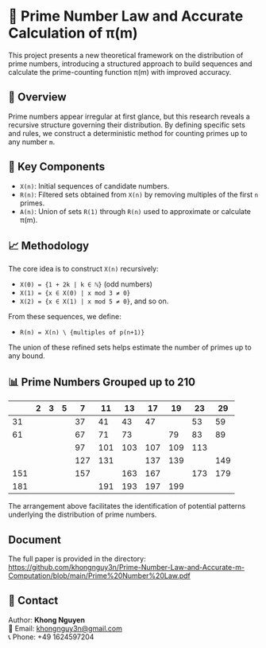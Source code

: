 # 📘 Prime Number Law and Accurate Calculation of π(m)

This project presents a new theoretical framework on the distribution of prime numbers, introducing a structured approach to build sequences and calculate the prime-counting function π(m) with improved accuracy.

## 📌 Overview

Prime numbers appear irregular at first glance, but this research reveals a recursive structure governing their distribution. By defining specific sets and rules, we construct a deterministic method for counting primes up to any number `m`.

## 📂 Key Components

- `X(n)`: Initial sequences of candidate numbers.
- `R(n)`: Filtered sets obtained from `X(n)` by removing multiples of the first `n` primes.
- `A(n)`: Union of sets `R(1)` through `R(n)` used to approximate or calculate π(m).

## 📈 Methodology

The core idea is to construct `X(n)` recursively:
- `X(0) = {1 + 2k | k ∈ ℕ}`  (odd numbers)
- `X(1) = {x ∈ X(0) | x mod 3 ≠ 0}`
- `X(2) = {x ∈ X(1) | x mod 5 ≠ 0}`, and so on.

From these sequences, we define:
- `R(n) = X(n) \ {multiples of p(n+1)}`

The union of these refined sets helps estimate the number of primes up to any bound.

## 📊 Prime Numbers Grouped up to 210



|     | 2 | 3 | 5 | 7  | 11 | 13 | 17 | 19 | 23 | 29 |
|-----|---|---|---|----|----|----|----|----|----|----|
| 31  |   |   |   | 37 | 41 | 43 | 47 |    | 53 | 59 |
| 61  |   |   |   | 67 | 71 | 73 |    | 79 | 83 | 89 |
|     |   |   |   | 97 |101 |103 |107 |109 |113 |    |
|     |   |   |   |127 |131 |    |137 |139 |    |149 |
|151  |   |   |   |157 |    |163 |167 |    |173 |179 |
|181  |   |   |   |    |191 |193 |197 |199 |    |    |

The arrangement above facilitates the identification of potential patterns underlying the distribution of prime numbers.
## Document

The full paper is provided in the directory: https://github.com/khongnguy3n/Prime-Number-Law-and-Accurate-m-Computation/blob/main/Prime%20Number%20Law.pdf
## 📧 Contact

Author: **Khong Nguyen**  
📧 Email: khongnguy3n@gmail.com  
📞 Phone: +49 1624597204  

